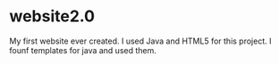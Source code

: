 # website2.0

My first website ever created. I used Java and HTML5 for this project.
I founf templates for java and used them.
